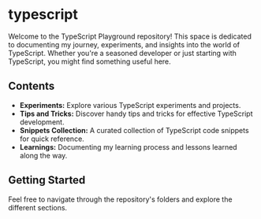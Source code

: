 # typescript

Welcome to the TypeScript Playground repository! This space is dedicated to documenting my journey, experiments, and insights into the world of TypeScript. Whether you're a seasoned developer or just starting with TypeScript, you might find something useful here.

## Contents

- **Experiments:** Explore various TypeScript experiments and projects.
- **Tips and Tricks:** Discover handy tips and tricks for effective TypeScript development.
- **Snippets Collection:** A curated collection of TypeScript code snippets for quick reference.
- **Learnings:** Documenting my learning process and lessons learned along the way.

## Getting Started

Feel free to navigate through the repository's folders and explore the different sections.
